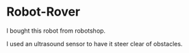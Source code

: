 Robot-Rover
================
I bought this robot from robotshop.

I used an ultrasound sensor to have it steer clear of obstacles. 

